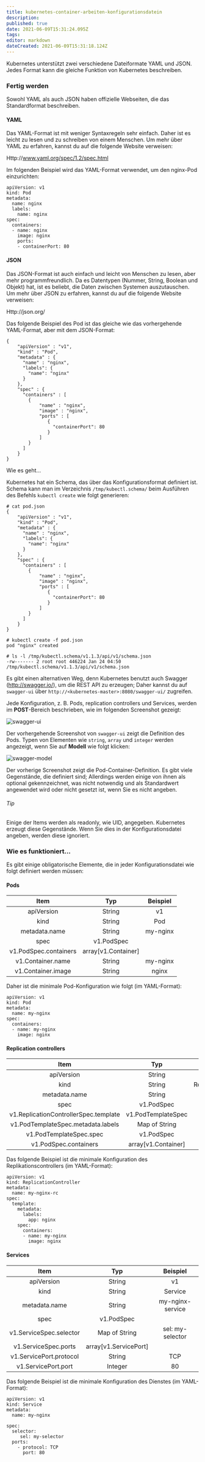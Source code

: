 ```yaml
---
title: kubernetes-container-arbeiten-konfigurationsdatein
description: 
published: true
date: 2021-06-09T15:31:24.095Z
tags: 
editor: markdown
dateCreated: 2021-06-09T15:31:18.124Z
---
```


Kubernetes unterstützt zwei verschiedene Dateiformate YAML und JSON. Jedes Format kann die gleiche Funktion von Kubernetes beschreiben.

### Fertig werden

Sowohl YAML als auch JSON haben offizielle Webseiten, die das Standardformat beschreiben.

#### YAML

Das YAML-Format ist mit weniger Syntaxregeln sehr einfach. Daher ist es leicht zu lesen und zu schreiben von einem Menschen. Um mehr über YAML zu erfahren, kannst du auf die folgende Website verweisen:

Http://www.yaml.org/spec/1.2/spec.html

Im folgenden Beispiel wird das YAML-Format verwendet, um den nginx-Pod einzurichten:
```
apiVersion: v1
kind: Pod
metadata:
  name: nginx
  labels:
    name: nginx
spec:
  containers:
  - name: nginx
    image: nginx
    ports:
    - containerPort: 80
```

#### JSON

Das JSON-Format ist auch einfach und leicht von Menschen zu lesen, aber mehr programmfreundlich. Da es Datentypen (Nummer, String, Boolean und Objekt) hat, ist es beliebt, die Daten zwischen Systemen auszutauschen. Um mehr über JSON zu erfahren, kannst du auf die folgende Website verweisen:

Http://json.org/

Das folgende Beispiel des Pod ist das gleiche wie das vorhergehende YAML-Format, aber mit dem JSON-Format:
```
{
    "apiVersion" : "v1",
    "kind" : "Pod",
    "metadata" : {
      "name" : "nginx",
      "labels": {
        "name": "nginx"
      }
    },
    "spec" : {
      "containers" : [
        {
            "name" : "nginx",
            "image" : "nginx",
            "ports" : [
               {
                 "containerPort": 80
               }
            ]
        }
      ]
    }
}
```

Wie es geht…

Kubernetes hat ein Schema, das über das Konfigurationsformat definiert ist. Schema kann man im Verzeichnis `/tmp/kubectl.schema/` beim Ausführen des Befehls `kubectl create` wie folgt generieren:
```
# cat pod.json
{
    "apiVersion" : "v1",
    "kind" : "Pod",
    "metadata" : {
      "name" : "nginx",
      "labels": {
        "name": "nginx"
      }
    },
    "spec" : {
      "containers" : [
        {
            "name" : "nginx",
            "image" : "nginx",
            "ports" : [
               {
                 "containerPort": 80
               }
            ]
        }
      ]
    }
}

# kubectl create -f pod.json
pod "nginx" created

# ls -l /tmp/kubectl.schema/v1.1.3/api/v1/schema.json
-rw------- 2 root root 446224 Jan 24 04:50 /tmp/kubectl.schema/v1.1.3/api/v1/schema.json
```

Es gibt einen alternativen Weg, denn Kubernetes benutzt auch Swagger (http://swagger.io/), um die REST API zu erzeugen; Daher kannst du auf `swagger-ui` über `http://<kubernetes-master>:8080/swagger-ui/` zugreifen.

Jede Konfiguration, z. B. Pods, replication controllers und Services, werden im **POST**-Bereich beschrieben, wie im folgenden Screenshot gezeigt:

![swagger-ui](https://www.packtpub.com/graphics/9781788297615/graphics/B05161_03_06.jpg)

Der vorhergehende Screenshot von `swagger-ui` zeigt die Definition des Pods. Typen von Elementen wie `string`, `array` und `integer` werden angezeigt, wenn Sie auf **Modell** wie folgt klicken:

![swagger-model](https://www.packtpub.com/graphics/9781788297615/graphics/B05161_03_07.jpg)

Der vorherige Screenshot zeigt die Pod-Container-Definition. Es gibt viele Gegenstände, die definiert sind; Allerdings werden einige von ihnen als optional gekennzeichnet, was nicht notwendig und als Standardwert angewendet wird oder nicht gesetzt ist, wenn Sie es nicht angeben.

###### Tip
Einige der Items werden als readonly, wie UID, angegeben. Kubernetes erzeugt diese Gegenstände. Wenn Sie dies in der Konfigurationsdatei angeben, werden diese ignoriert.

### Wie es funktioniert…

Es gibt einige obligatorische Elemente, die in jeder Konfigurationsdatei wie folgt definiert werden müssen:

#### Pods

|Item|Typ|Beispiel|
| :---: | :---: | :---: |
|apiVersion|String|v1|
|kind|String|Pod|
|metadata.name|String|my-nginx|
|spec|v1.PodSpec||
|v1.PodSpec.containers|array[v1.Container]||
|v1.Container.name|String|my-nginx|
|v1.Container.image|String|nginx|

Daher ist die minimale Pod-Konfiguration wie folgt (im YAML-Format):
```
apiVersion: v1
kind: Pod
metadata:
  name: my-nginx
spec:
  containers:
  - name: my-nginx
    image: nginx
```

#### Replication controllers

|Item|Typ|Beispiel|
| :---: | :---: | :---: |
|apiVersion|String|v1|
|kind|String|ReplicationController|
|metadata.name|String|my-nginx-rc|
|spec|v1.PodSpec||
|v1.ReplicationControllerSpec.template|v1.PodTemplateSpec||
|v1.PodTemplateSpec.metadata.labels|Map of String|app:nginx|
|v1.PodTemplateSpec.spec|v1.PodSpec ||
|v1.PodSpec.containers|array[v1.Container]|As same as pod|

Das folgende Beispiel ist die minimale Konfiguration des Replikationscontrollers (im YAML-Format):

```
apiVersion: v1
kind: ReplicationController
metadata:
  name: my-nginx-rc
spec:
  template:
    metadata:
      labels:
        app: nginx
    spec:
      containers:
      - name: my-nginx
        image: nginx
```

#### Services

|Item|Typ|Beispiel|
| :---: | :---: | :---: |
|apiVersion|String|v1|
|kind|String|Service|
|metadata.name|String|my-nginx-service|
|spec|v1.PodSpec||
|v1.ServiceSpec.selector|Map of String|sel: my-selector|
|v1.ServiceSpec.ports|array[v1.ServicePort]||
|v1.ServicePort.protocol|String|TCP|
|v1.ServicePort.port|Integer|80|

Das folgende Beispiel ist die minimale Konfiguration des Dienstes (im YAML-Format):
```
apiVersion: v1
kind: Service
metadata:
  name: my-nginx

spec:
  selector:
     sel: my-selector
  ports:
    - protocol: TCP
      port: 80
```

